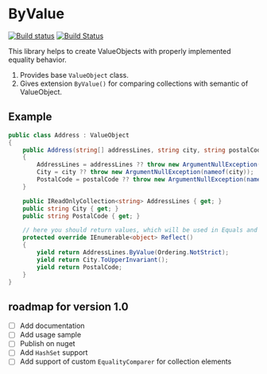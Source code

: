 # ByValue

[![Build status](https://ci.appveyor.com/api/projects/status/k6nmr1mdixf7xho6/branch/master?svg=true)](https://ci.appveyor.com/project/sm-g/byvalue/branch/master) [![Build Status](https://travis-ci.org/sm-g/ByValue.svg?branch=master)](https://travis-ci.org/sm-g/ByValue)

This library helps to create ValueObjects with properly implemented equality behavior.

1. Provides base `ValueObject` class.
2. Gives extension `ByValue()` for comparing collections with semantic of ValueObject.

## Example

```cs
public class Address : ValueObject
{
    public Address(string[] addressLines, string city, string postalCode)
    {
        AddressLines = addressLines ?? throw new ArgumentNullException(nameof(addressLines));
        City = city ?? throw new ArgumentNullException(nameof(city));
        PostalCode = postalCode ?? throw new ArgumentNullException(nameof(postalCode));
    }

    public IReadOnlyCollection<string> AddressLines { get; }
    public string City { get; }
    public string PostalCode { get; }

    // here you should return values, which will be used in Equals and GetHashCode
    protected override IEnumerable<object> Reflect()
    {
        yield return AddressLines.ByValue(Ordering.NotStrict);
        yield return City.ToUpperInvariant();
        yield return PostalCode;
    }
}
```

## roadmap for version 1.0

- [ ] Add documentation
- [ ] Add usage sample
- [ ] Publish on nuget
- [ ] Add `HashSet` support
- [ ] Add support of custom `EqualityComparer` for collection elements